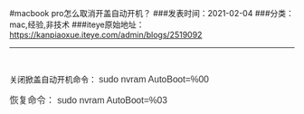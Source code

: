 #macbook pro怎么取消开盖自动开机？
###发表时间：2021-02-04
###分类：mac,经验,非技术
###iteye原始地址：<a href="https://kanpiaoxue.iteye.com/admin/blogs/2519092" target="_blank">https://kanpiaoxue.iteye.com/admin/blogs/2519092</a>

---

<div class="iteye-blog-content-contain" style="font-size: 14px;"> 
 <p>&nbsp;</p> 
 <p>关闭掀盖自动开机命令：&nbsp;<span style="color: #333333; font-family: 'Microsoft Yahei', 微软雅黑, arial, 宋体, sans-serif; font-size: 16px; text-align: justify;">sudo nvram AutoBoot=%00</span></p> 
 <p><span style="color: #333333; font-family: 'Microsoft Yahei', 微软雅黑, arial, 宋体, sans-serif; font-size: 16px; text-align: justify;">恢复命令：&nbsp;</span><span style="color: #333333; font-family: 'Microsoft Yahei', 微软雅黑, arial, 宋体, sans-serif; font-size: 16px; text-align: justify;">sudo nvram AutoBoot=%03</span></p> 
</div>